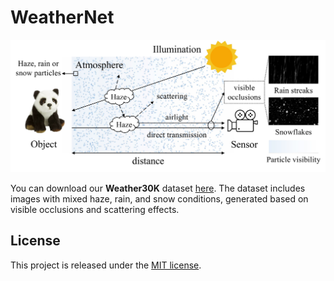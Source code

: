 # WeatherNet

![imaging](assets/optical.jpg)

You can download our **Weather30K** dataset [here](https://appsrv.cse.cuhk.edu.hk/~jqxu/data/WeatherNet/Weather30K.zip).
The dataset includes images with mixed haze, rain, and snow conditions, generated based on visible occlusions and scattering effects.

## License

This project is released under the [MIT license](./LICENSE).
